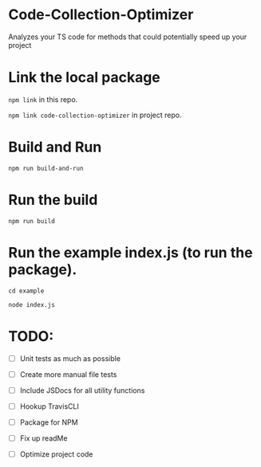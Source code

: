 # Code-Collection-Optimizer
Analyzes your TS code for methods that could potentially speed up your project

# Link the local package

`npm link` in this repo.

`npm link code-collection-optimizer` in project repo.

# Build and Run
`npm run build-and-run`

# Run the build
`npm run build`

# Run the example index.js (to run the package).
`cd example`

`node index.js`

# TODO: 

- [ ] Unit tests as much as possible

- [ ] Create more manual file tests

- [ ] Include JSDocs for all utility functions

- [ ] Hookup TravisCLI

- [ ] Package for NPM

- [ ] Fix up readMe

- [ ] Optimize project code
